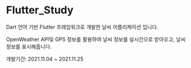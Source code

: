 # Flutter_Study

Dart 언어 기반 Flutter 프레임워크로 개발한 날씨 어플리케이션 입니다.

OpenWeather API및 GPS 정보를 활용하여 날씨 정보를 실시간으로 받아오고, 날씨 정보를 표시해줍니다.

개발기간: 2021.11.04 ~ 2021.11.25
